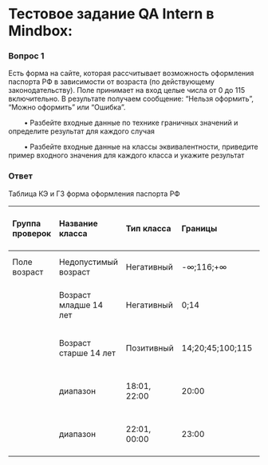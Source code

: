 # Тестовое задание QA Intern в Mindbox:
### Вопрос 1
Есть форма на сайте, которая рассчитывает возможность оформления паспорта РФ в зависимости
от возраста (по действующему законодательству). Поле принимает на вход целые числа от 0 до
115 включительно. В результате получаем сообщение: “Нельзя оформить”, “Можно оформить” или
“Ошибка”.

&nbsp;&nbsp;&nbsp;&nbsp;&nbsp;&nbsp;&nbsp;&nbsp;• Разбейте входные данные по технике граничных значений и определите результат для каждого
случая<br>

&nbsp;&nbsp;&nbsp;&nbsp;&nbsp;&nbsp;&nbsp;&nbsp;• Разбейте входные данные на классы эквивалентности, приведите пример входного значения
для каждого класса и укажите результат<br>


### Ответ

Таблица КЭ и ГЗ форма оформления паспорта РФ

|Группа проверок|Название класса|Тип класса|Границы|Тестовые данные внутри класса|Тестовые данные на границах|Пояснение и оптимизация|Результат|
|:-|:---------|:------|:--------------|:-------------|:--------|:-------|:------|
|Поле возраст |	Недопустимый возраст |	Негативный|	-∞;116;+∞|	|	Скорость автомобиля 45 км/ч|
| |Возраст младше 14 лет |	Негативный|	0;14|	08\:01, 08\:02, 11\:59, 12\:00 |	Скорость автомобиля 30 км/ч|
| |Возраст старше 14 лет |	Позитивный|	14;20;45;100;115|	12\:01, 12\:02, 17\:59, 18\:00 |	Скорость автомобиля 40 км/ч|
| |	диапазон |	18\:01, 22\:00 |	20\:00 |	18\:01, 18\:02, 21\:59, 22\:00 |	Скорость автомобиля 25 км/ч|
| |	диапазон |	22\:01, 00\:00 |	23\:00 |	22\:01, 22\:02, 23\:59, 00\:00 |	Скорость автомобиля 45 км/ч|
